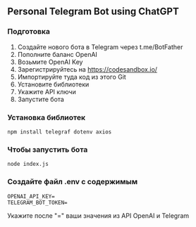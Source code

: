 ## Personal Telegram Bot using ChatGPT

### Подготовка
1) Создайте нового бота в Telegram через t.me/BotFather
2) Пополните баланс OpenAI
3) Возьмите OpenAI Key
4) Зарегистрируйтесь на https://codesandbox.io/
5) Импортируйте туда код из этого Git
6) Установите библиотеки
7) Укажите API ключи
8) Запустите бота

### Установка библиотек
```npm install telegraf dotenv axios```

### Чтобы запустить бота
```node index.js```

### Создайте файл .env с содержимым

```env
OPENAI_API_KEY=
TELEGRAM_BOT_TOKEN=
```
Укажите после "=" ваши значения из API OpenAI и Telegram


